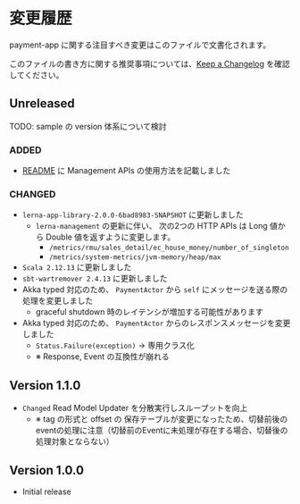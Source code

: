 # 変更履歴

payment-app に関する注目すべき変更はこのファイルで文書化されます。

このファイルの書き方に関する推奨事項については、[Keep a Changelog](https://keepachangelog.com/ja/1.0.0/) を確認してください。

## Unreleased


TODO: sample の version 体系について検討

### ADDED
- [README](README.md) に Management APIs の使用方法を記載しました

### CHANGED
- `lerna-app-library-2.0.0-6bad8983-SNAPSHOT` に更新しました
    - `lerna-management` の更新に伴い、
      次の2つの HTTP APIs は Long 値から Double 値を返すように変更します。
        - `/metrics/rmu/sales_detail/ec_house_money/number_of_singleton`
        - `/metrics/system-metrics/jvm-memory/heap/max`
- `Scala 2.12.13` に更新しました
- `sbt-wartremover 2.4.13` に更新しました
- Akka typed 対応のため、 `PaymentActor` から `self` にメッセージを送る際の処理を変更しました
    - graceful shutdown 時のレイテンシが増加する可能性があります
- Akka typed 対応のため、 `PaymentActor` からのレスポンスメッセージを変更しました
    -  `Status.Failure(exception)` -> 専用クラス化
    - ※ Response, Event の互換性が崩れる

## Version 1.1.0
- `Changed` Read Model Updater を分散実行しスループットを向上
    - ※ tag の形式と offset の 保存テーブルが変更になったため、切替前後のeventの処理に注意（切替前のEventに未処理が存在する場合、切替後の処理対象とならない）

## Version 1.0.0

- Initial release
